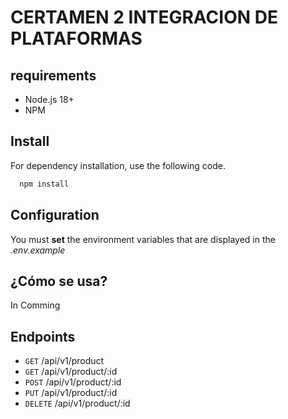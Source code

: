 # CERTAMEN 2 INTEGRACION DE PLATAFORMAS

## requirements
- Node.js 18+
- NPM

## Install
For dependency installation, use the following code.
```bash
  npm install 
```
## Configuration
You must **set** the environment variables that are displayed in the _.env.example_


## ¿Cómo se usa?
In Comming

## Endpoints

- `GET` /api/v1/product
- `GET` /api/v1/product/:id
- `POST` /api/v1/product/:id
- `PUT` /api/v1/product/:id
- `DELETE` /api/v1/product/:id
